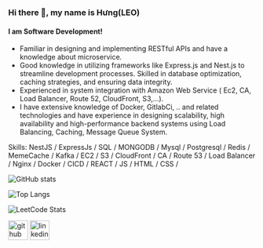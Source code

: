 ### Hi there 👋, my name is Hưng(LEO)
#### I am Software Development!

- Familiar in designing and implementing RESTful APIs and have a knowledge about
microservice.
- Good knowledge in utilizing frameworks like Express.js and Nest.js to streamline
development processes. Skilled in database optimization, caching strategies, and
ensuring data integrity.
- Experienced in system integration with Amazon Web Service ( Ec2, CA, Load
Balancer, Route 52, CloudFront, S3,...).
- I have extensive knowledge of Docker, GitlabCi, .. and related technologies and have
experience in designing scalability, high availability and high-performance backend
systems using Load Balancing, Caching, Message Queue System.


Skills: NestJS / ExpressJs / SQL / MONGODB / Mysql / Postgresql / Redis / MemeCache / Kafka / EC2 / S3 / CloudFront / CA / Route 53 / Load Balancer / Nginx / Docker / CICD / REACT / JS / HTML / CSS /

![GitHub stats](https://github-readme-stats.vercel.app/api?username=vanhung1999dev&show_icons=true&theme=radical&count_private=true)

![Top Langs](https://github-readme-stats.vercel.app/api/top-langs/?username=vanhung1999dev&layout=compact&theme=radical)

![LeetCode Stats](https://leetcard.jacoblin.cool/smile-dev?theme=dark&font=Baloo&ext=contest)


[<img src='https://cdn.jsdelivr.net/npm/simple-icons@3.0.1/icons/github.svg' alt='github' height='40'>](https://github.com/vanhung1999dev)  [<img src='https://cdn.jsdelivr.net/npm/simple-icons@3.0.1/icons/linkedin.svg' alt='linkedin' height='40'>](https://www.linkedin.com/in/https://www.linkedin.com/in/hung-van-3799081aa//)  



 

